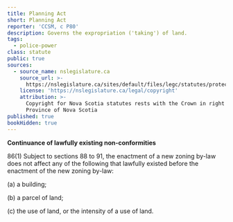 ```yaml
---
title: Planning Act
short: Planning Act
reporter: 'CCSM, c P80'
description: Governs the expropriation ('taking') of land.
tags:
  - police-power
class: statute
public: true
sources:
  - source_name: nslegislature.ca
    source_url: >-
      https://nslegislature.ca/sites/default/files/legc/statutes/protect.htm
    license: 'https://nslegislature.ca/legal/copyright'
    attribution: >-
      Copyright for Nova Scotia statutes rests with the Crown in right of the
      Province of Nova Scotia
published: true
bookHidden: true
---
```


<div id="statute">

**Continuance of lawfully existing non-conformities**

86(1) Subject to sections 88 to 91, the enactment of a new zoning by-law does not affect any of the following that lawfully existed before the enactment of the new zoning by-law:

(a) a building;

(b) a parcel of land;

(c) the use of land, or the intensity of a use of land.

</div>
